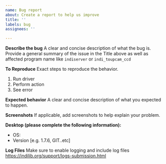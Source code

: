 ```yaml
---
name: Bug report
about: Create a report to help us improve
title: ''
labels: bug
assignees: ''

---
```


**Describe the bug**
A clear and concise description of what the bug is.  Provide a general summary of the issue in the Title above as well as affected program name like `indiserver` or `indi_toupcam_ccd`

**To Reproduce**
Exact steps to reproduce the behavior.
1. Run driver
2. Perform action
3. See error

**Expected behavior**
A clear and concise description of what you expected to happen.

**Screenshots**
If applicable, add screenshots to help explain your problem.

**Desktop (please complete the following information):**
 - OS:
 - Version [e.g. 1.7.6, GIT..etc]

**Log Files**
Make sure to enable logging and include log files https://indilib.org/support/logs-submission.html
